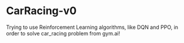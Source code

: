 # CarRacing-v0

Trying to use Reinforcement Learning algorithms, like DQN and PPO, in order to solve car_racing problem from gym.ai!

